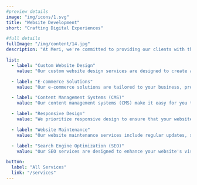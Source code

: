 ```yaml
---
#preview details
image: "img/icons/1.svg"
title: "Website Development"
short: "Crafting Digital Experiences"

#full details
fullImage: "/img/content/14.jpg"
description: "At Meri, we're committed to providing our clients with the highest level of service and support in website development. Our team of experienced professionals specializes in creating unique and visually appealing websites tailored to your brand and business needs. Whether you require an e-commerce solution, a content management system (CMS), or a responsive design, we have you covered. We also offer website maintenance and ongoing support to keep your online presence running smoothly. Let us help improve your website's visibility and ranking on search engines with our search engine optimization (SEO) services. Contact us today to learn more about how we can help you achieve your website and online presence goals."

list:
  - label: "Custom Website Design"
    value: "Our custom website design services are designed to create a unique and visually appealing online presence that aligns with your brand and business needs. We pay attention to every detail to ensure your website stands out."

  - label: "E-commerce Solutions"
    value: "Our e-commerce solutions are tailored to your business, providing secure and user-friendly online stores. We focus on creating a seamless shopping experience for your customers, helping you expand your online sales."

  - label: "Content Management Systems (CMS)"
    value: "Our content management systems (CMS) make it easy for you to manage and update your website's content. We provide user-friendly interfaces and robust functionality to streamline content updates."

  - label: "Responsive Design"
    value: "We prioritize responsive design to ensure that your website functions flawlessly on all devices. Whether your audience is on desktop, tablet, or mobile, they'll enjoy a smooth browsing experience."

  - label: "Website Maintenance"
    value: "Our website maintenance services include regular updates, security checks, and performance optimization. We're dedicated to keeping your website running smoothly and up-to-date."

  - label: "Search Engine Optimization (SEO)"
    value: "Our SEO services are designed to enhance your website's visibility and ranking on search engines. We employ a range of strategies to improve your online presence and attract organic traffic."

button:
  label: "All Services"
  link: "/services"
---
```

